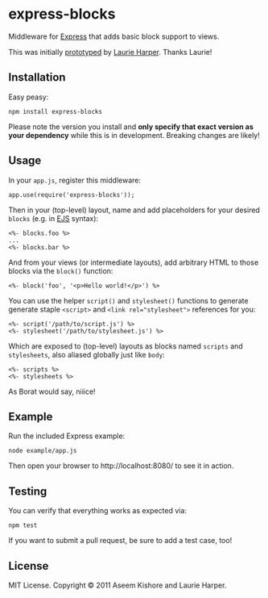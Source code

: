 express-blocks
==============

Middleware for [Express](http://expressjs.com/) that adds basic block support
to views.

This was initially [prototyped](https://gist.github.com/903142) by
[Laurie Harper](https://github.com/laurie71). Thanks Laurie!

Installation
------------

Easy peasy:

    npm install express-blocks

Please note the version you install and **only specify that exact version as
your dependency** while this is in development. Breaking changes are likely!

Usage
-----

In your `app.js`, register this middleware:

    app.use(require('express-blocks'));

Then in your (top-level) layout, name and add placeholders for your desired
`blocks` (e.g. in [EJS](https://github.com/visionmedia/ejs) syntax):

    <%- blocks.foo %>
    ...
    <%- blocks.bar %>

And from your views (or intermediate layouts), add arbitrary HTML to those
blocks via the `block()` function:

    <%- block('foo', '<p>Hello world!</p>') %>

You can use the helper `script()` and `stylesheet()` functions to generate
generate staple `<script>` and `<link rel="stylesheet">` references for you:

    <%- script('/path/to/script.js') %>
    <%- stylesheet('/path/to/stylesheet.js') %>

Which are exposed to (top-level) layouts as blocks named `scripts` and
`stylesheets`, also aliased globally just like `body`:

    <%- scripts %>
    <%- stylesheets %>

As Borat would say, niiice!

Example
-------

Run the included Express example:

    node example/app.js

Then open your browser to http://localhost:8080/ to see it in action.

Testing
-------

You can verify that everything works as expected via:

    npm test

If you want to submit a pull request, be sure to add a test case, too!

License
-------

MIT License. Copyright &copy; 2011 Aseem Kishore and Laurie Harper.